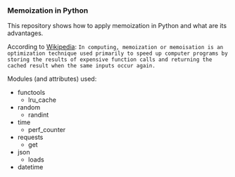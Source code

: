 ### Memoization in Python ###

This repository shows how to apply memoization in Python and what are its advantages.

According to [Wikipedia](https://en.wikipedia.org/wiki/Memoization):
	`In computing, memoization or memoisation is an optimization technique used primarily to speed up computer programs by storing the results of expensive function calls and returning the cached result when the same inputs occur again.`


Modules (and attributes) used:
- functools
	- lru_cache
- random
	- randint
- time
	- perf_counter
- requests
	- get
- json
	- loads
- datetime
